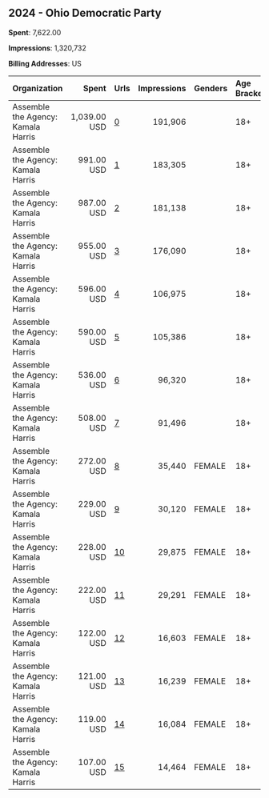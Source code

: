 ## 2024 - Ohio Democratic Party 
**Spent**: 7,622.00

**Impressions**: 1,320,732

**Billing Addresses**: US

|Organization|Spent|Urls|Impressions|Genders|Age Brackets|Country Codes|
|:---|---:|:---|---:|:---|:---|:---|
|Assemble the Agency: Kamala Harris|1,039.00 USD|[0](https://www.snap.com/political-ads/asset/2bfad2eece98d2bc5fa1ad95ffabd7e12a87b52ac253fcbc5d34b268ffb081a7?mediaType=mp4)|191,906||18+|united states|
|Assemble the Agency: Kamala Harris|991.00 USD|[1](https://www.snap.com/political-ads/asset/5e851b24e6644259c15ca1a7d4b02a0429fd92ea60c015d93828b2e3fa41aaac?mediaType=mp4)|183,305||18+|united states|
|Assemble the Agency: Kamala Harris|987.00 USD|[2](https://www.snap.com/political-ads/asset/d9b7f4b3bdebfefcd7bee8681d46ba8fe8c6af32dec9f4abd89c4e6b6be6bc1d?mediaType=mp4)|181,138||18+|united states|
|Assemble the Agency: Kamala Harris|955.00 USD|[3](https://www.snap.com/political-ads/asset/d9b7f4b3bdebfefcd7bee8681d46ba8fe8c6af32dec9f4abd89c4e6b6be6bc1d?mediaType=mp4)|176,090||18+|united states|
|Assemble the Agency: Kamala Harris|596.00 USD|[4](https://www.snap.com/political-ads/asset/807887f4a2c387d299274baa34657e7efd6c3e24d6f61c91501721ecc8d3f8b3?mediaType=jpeg)|106,975||18+|united states|
|Assemble the Agency: Kamala Harris|590.00 USD|[5](https://www.snap.com/political-ads/asset/1ad46fe035c5bf0097b9e0dabac04087aed6b3bdbf435213883208ca0001875d?mediaType=mp4)|105,386||18+|united states|
|Assemble the Agency: Kamala Harris|536.00 USD|[6](https://www.snap.com/political-ads/asset/bbd9ce83d02d01f7f41d63a2491de786896430183bc887f844f67f5f3614c9ca?mediaType=mp4)|96,320||18+|united states|
|Assemble the Agency: Kamala Harris|508.00 USD|[7](https://www.snap.com/political-ads/asset/d540940cfa0bea460621627d21ffbadad484e324611972db50c424a49c161267?mediaType=mp4)|91,496||18+|united states|
|Assemble the Agency: Kamala Harris|272.00 USD|[8](https://www.snap.com/political-ads/asset/2bfad2eece98d2bc5fa1ad95ffabd7e12a87b52ac253fcbc5d34b268ffb081a7?mediaType=mp4)|35,440|FEMALE|18+|united states|
|Assemble the Agency: Kamala Harris|229.00 USD|[9](https://www.snap.com/political-ads/asset/d9b7f4b3bdebfefcd7bee8681d46ba8fe8c6af32dec9f4abd89c4e6b6be6bc1d?mediaType=mp4)|30,120|FEMALE|18+|united states|
|Assemble the Agency: Kamala Harris|228.00 USD|[10](https://www.snap.com/political-ads/asset/5e851b24e6644259c15ca1a7d4b02a0429fd92ea60c015d93828b2e3fa41aaac?mediaType=mp4)|29,875|FEMALE|18+|united states|
|Assemble the Agency: Kamala Harris|222.00 USD|[11](https://www.snap.com/political-ads/asset/a7e40228dd88d059d73d464927b2b8a15cd5ea409ab98a649dbf9fc212bd5816?mediaType=jpeg)|29,291|FEMALE|18+|united states|
|Assemble the Agency: Kamala Harris|122.00 USD|[12](https://www.snap.com/political-ads/asset/bbd9ce83d02d01f7f41d63a2491de786896430183bc887f844f67f5f3614c9ca?mediaType=mp4)|16,603|FEMALE|18+|united states|
|Assemble the Agency: Kamala Harris|121.00 USD|[13](https://www.snap.com/political-ads/asset/1ad46fe035c5bf0097b9e0dabac04087aed6b3bdbf435213883208ca0001875d?mediaType=mp4)|16,239|FEMALE|18+|united states|
|Assemble the Agency: Kamala Harris|119.00 USD|[14](https://www.snap.com/political-ads/asset/807887f4a2c387d299274baa34657e7efd6c3e24d6f61c91501721ecc8d3f8b3?mediaType=jpeg)|16,084|FEMALE|18+|united states|
|Assemble the Agency: Kamala Harris|107.00 USD|[15](https://www.snap.com/political-ads/asset/d540940cfa0bea460621627d21ffbadad484e324611972db50c424a49c161267?mediaType=mp4)|14,464|FEMALE|18+|united states|

